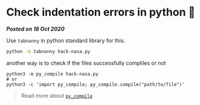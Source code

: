 # Check indentation errors in python 🐍
**_Posted on 18 Oct 2020_**

Use `tabnanny` in python standard library for this.

```bash
python -m tabnanny hack-nasa.py
```

another way is to check if the files successfully compliles or not

```
python3 -m py_compile hack-nasa.py
# or
python3 -c 'import py_compile; py_compile.compile("path/to/file")'
```

> Read more about [`py_compile`](https://docs.python.org/3/library/py_compile.html)
